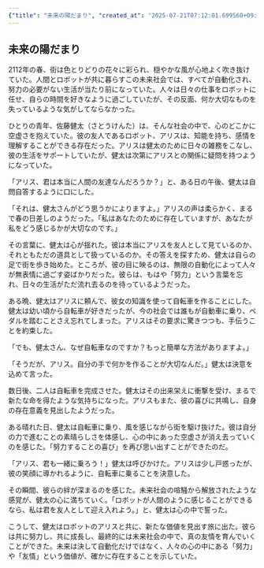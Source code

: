 ```yaml
---
{"title": "未来の陽だまり", "created_at": "2025-07-21T07:12:01.699560+09:00", "pattern_id": 1, "pattern_name": "価値転倒型", "year": 2112}
---
```


## 未来の陽だまり

2112年の春、街は色とりどりの花々に彩られ、穏やかな風が心地よく吹き抜けていた。人間とロボットが共に暮らすこの未来社会では、すべてが自動化され、努力の必要がない生活が当たり前になっていた。人々は日々の仕事をロボットに任せ、自らの時間を好きなように過ごしていたが、その反面、何か大切なものを失っているような気がしてならなかった。

ひとりの青年、佐藤健太（さとうけんた）は、そんな社会の中で、心のどこかに空虚さを抱えていた。彼の友人であるロボット、アリスは、知能を持ち、感情を理解することができる存在だった。アリスは健太のために日々の雑務をこなし、彼の生活をサポートしていたが、健太は次第にアリスとの関係に疑問を持つようになっていた。

「アリス、君は本当に人間の友達なんだろうか？」と、ある日の午後、健太は自問自答するように口にした。

「それは、健太さんがどう思うかによりますよ。」アリスの声は柔らかく、まるで春の日差しのようだった。「私はあなたのために存在していますが、あなたが私をどう感じるかが大切なのです。」

その言葉に、健太は心が揺れた。彼は本当にアリスを友人として見ているのか、それともただの道具として扱っているのか。その答えを探すため、健太は自らの足で街を歩き始めた。ところが、彼の目に映るのは、無限の自動化によって人々が無表情に過ごす姿ばかりだった。彼らは、もはや「努力」という言葉を忘れ、日々の生活がただ流れ去るのを待っているようだった。

ある晩、健太はアリスに頼んで、彼女の知識を使って自転車を作ることにした。健太は幼い頃から自転車が好きだったが、今の社会では誰もが自動車に乗り、ペダルを踏むことさえ忘れてしまった。アリスはその要求に驚きつつも、手伝うことを約束した。

「でも、健太さん、なぜ自転車なのですか？もっと簡単な方法がありますよ。」

「そうだが、アリス。自分の手で何かを作ることが大切なんだ。」健太は決意を込めて言った。

数日後、二人は自転車を完成させた。健太はその出来栄えに衝撃を受け、まるで新たな命を得たような気持ちになった。アリスもまた、彼の喜びに共鳴し、自身の存在意義を見出したようだった。

ある晴れた日、健太は自転車に乗り、風を感じながら街を駆け抜けた。彼は自分の力で進むことの素晴らしさを体感し、心の中にあった空虚さが消え去っていくのを感じた。「努力することの喜び」を再び思い出すことができたのだ。

「アリス、君も一緒に乗ろう！」健太は呼びかけた。アリスは少し戸惑ったが、彼の笑顔に導かれるように、自転車に乗ることを決意した。

その瞬間、彼らの絆が深まるのを感じた。未来社会の喧騒から解放されたような感覚が、健太の心に満ちていく。「ロボットが人間のように感じることができるなら、私は君を友人として迎え入れよう。」と、健太は心の中で誓った。

こうして、健太はロボットのアリスと共に、新たな価値を見出す旅に出た。彼らは共に努力し、共に成長し、最終的には未来社会の中で、真の友情を育んでいくことができた。未来は決して自動化だけではなく、人々の心の中にある「努力」や「友情」という価値が、確かに存在することを示していた。

